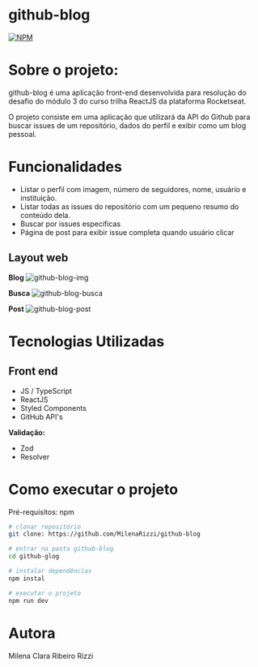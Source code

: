 # github-blog
[![NPM](https://img.shields.io/npm/l/react)](https://github.com/MilenaRizzi/github-blog/blob/main/LICENSE) 

# Sobre o projeto:
github-blog é uma aplicação front-end desenvolvida para resolução do desafio do módulo 3 do curso trilha ReactJS da plataforma Rocketseat.

O projeto consiste em uma aplicação que utilizará da API do Github para buscar issues de um repositório, dados do perfil e exibir como um blog pessoal. 

# Funcionalidades
- Listar o perfil com imagem, número de seguidores, nome, usuário e instituição.
- Listar todas as issues do repositório com um pequeno resumo do conteúdo dela.
- Buscar por issues específicas
- Página de post para exibir issue completa quando usuário clicar

## Layout web

**Blog**
![github-blog-img](https://github.com/MilenaRizzi/github-blog/assets/116590085/6d24129f-0dd2-4dff-b62a-f0add14bb700)

**Busca**
![github-blog-busca](https://github.com/MilenaRizzi/github-blog/assets/116590085/c0f100e2-58cc-41f4-ab62-2f401b52f587)

**Post**
![github-blog-post](https://github.com/MilenaRizzi/github-blog/assets/116590085/6fca7b8a-b47c-42a2-a2cb-ea2ba5c8032b)


# Tecnologias Utilizadas
## Front end
- JS / TypeScript
- ReactJS
- Styled Components
- GitHub API's


**Validação:**
- Zod
- Resolver

# Como executar o projeto
Pré-requisitos: npm 

```bash
# clonar repositório
git clone: https://github.com/MilenaRizzi/github-blog

# entrar na pasta github-blog
cd github-glog

# instalar dependências
npm instal

# executar o projeto
npm run dev
```

# Autora
Milena Clara Ribeiro Rizzi
